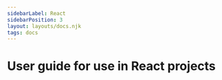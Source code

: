 ```yaml
---
sidebarLabel: React
sidebarPosition: 3
layout: layouts/docs.njk
tags: docs
---
```


# User guide for use in React projects
